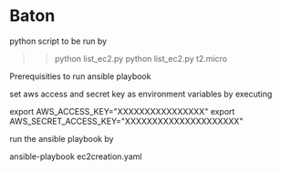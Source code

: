 # Baton

python script to be run by

>>python list_ec2.py
>>python list_ec2.py t2.micro

Prerequisities to run ansible playbook

set aws access and secret key as environment variables by executing

export AWS_ACCESS_KEY="XXXXXXXXXXXXXXXX"
export AWS_SECRET_ACCESS_KEY="XXXXXXXXXXXXXXXXXXXXX"

run the ansible playbook by

ansible-playbook ec2creation.yaml
